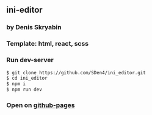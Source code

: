 ##  ini-editor
### by Denis Skryabin

###  Template: html, react, scss


### Run dev-server

```sh
$ git clone https://github.com/SDen4/ini_editor.git
$ cd ini_editor
$ npm i
$ npm run dev
```


### Open on [github-pages](https://sden4.github.io/ini_editor/)

<!-- 
github pages
git add dist && git commit -m "Initial dist subtree commit"
git subtree push --prefix dist origin gh-pages
 -->